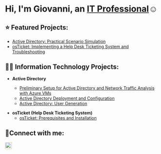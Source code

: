 <h1>Hi, I'm Giovanni, an <a href=/">IT Professional</a>☺</h1>

<h2> ⭐ Featured Projects:</h2>


- [Active Directory: Practical Scenario Simulation](https://github.com/giovannibriones/ad-scenario-simulation)
- [osTicket: Implementing a Help Desk Ticketing System and Troubleshooting](https://github.com/giovannibriones/osticket-ticket-resolution)


<h2>👨‍💻 Information Technology Projects:</h2>

- <b>Active Directory</b>

  - [Preliminary Setup for Active Directory and Network Traffic Analysis with Azure VMs](https://github.com/giovannibriones/ad-and-azuresetup)
  - [Active Directory Deployment and Configuration](https://github.com/giovannibriones/ad-deployment-configuration)
  - [Active Directory: User Generation](https://github.com/giovannibriones/ad-user-generation)

<b></b>
<b></b>

- <b>osTicket (Help Desk Ticketing System)</b>
  - [osTicket: Prerequisites and Installation](https://github.com/giovannibriones/osticket-prereqs)
 

<h2>🤳Connect with me:</h2>

[<img align="left" alt="Josh | LinkedIn" width="22px" src="https://cdn.jsdelivr.net/npm/simple-icons@v3/icons/linkedin.svg" />][linkedin]

[linkedin]: https://www.linkedin.com/in/giovanni-briones-li
